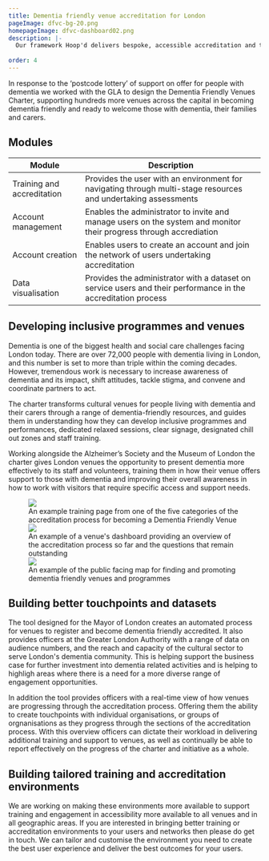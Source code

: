 ```yaml
---
title: Dementia friendly venue accreditation for London
pageImage: dfvc-bg-20.png
homepageImage: dfvc-dashboard02.png
description: |-
  Our framework Hoop'd delivers bespoke, accessible accreditation and training environments. This platform for Alzheimers UK and the Greater London Authority makes the process of learning, training and becoming dementia friendly available to all venues across London.  
 
order: 4
---
```

In response to the ‘postcode lottery’ of support on offer for people with dementia we worked with the GLA to design the Dementia Friendly Venues Charter, supporting hundreds more venues across the capital in becoming dementia friendly and ready to welcome those with dementia, their families and carers.

<section>
  <h2>Modules</h2>
  <table>
    <thead>
      <tr>
<th>Module</th>
        <th>Description</th>
      </tr>
    </thead>
    <tbody>
      <tr>
        <td>Training and accreditation</td>
        <td>Provides the user with an environment for navigating through multi-stage resources and undertaking assessments</td>
      </tr>
      <tr>
        <td>Account management</td>
        <td>Enables the administrator to invite and manage users on the system and monitor their progress through accrediation</td>
      </tr>
      <tr>
        <td>Account creation</td>
        <td>Enables users to create an account and join the network of users undertaking accreditation</td>
      </tr>
      <tr>
        <td>Data visualisation</td>
        <td>Provides the administrator with a dataset on service users and their performance in the accreditation process</td>
      </tr>
    </tbody>
  </table>
</section>
          
Developing inclusive programmes and venues
---------------------------------------------------------------------------------------------------------------------------------
Dementia is one of the biggest health and social care challenges facing London today. There are over 72,000 people with dementia living in London, and this number is set to more than triple within the coming decades. However, tremendous work is necessary to increase awareness of dementia and its impact, shift attitudes, tackle stigma, and convene and coordinate partners to act. 

The charter transforms cultural venues for people living with dementia and their carers through a range of dementia-friendly resources, and guides them in understanding how they can develop inclusive programmes and performances, dedicated relaxed sessions, clear signage, designated chill out zones and staff training. 

Working alongside the Alzheimer’s Society and the Museum of London the charter gives London venues the opportunity to present dementia more effectively to its staff and volunteers, training them in how their venue offers support to those with dementia and improving their overall awareness in how to work with visitors that require specific access and support needs.

 <figure>
  <img src="{{ '/static/images/use-cases/dfvcart03.png' | url }}" />
  <figcaption>
    An example training page from one of the five categories of the accreditation process for becoming a Dementia Friendly Venue
  </figcaption>
   <img src="{{ '/static/images/use-cases/dfvc-dashboard.png' | url }}" />
  <figcaption>
    An example of a venue's dashboard providing an overview of the accreditation process so far and the questions that remain outstanding
  </figcaption>
      <img src="{{ '/static/images/use-cases/dfvc-map01.png' | url }}" />
  <figcaption>
    An example of the public facing map for finding and promoting dementia friendly venues and programmes
  </figcaption>
</figure>


Building better touchpoints and datasets
---------------------------------------------------------------------------------------------------------------------------------

The tool designed for the Mayor of London creates an automated process for venues to register and become dementia friendly accredited. It also provides officers at the Greater London Authority with a range of data on audience numbers, and the reach and capacity of the cultural sector to serve London's dementia community. This is helping support the business case for further investment into dementia related activities and is helping to highligh areas where there is a need for a more diverse range of engagement opportunities. 

In addition the tool provides officers with a real-time view of how venues are progressing through the accreditation process. Offering them the ability to create touchpoints with individual organisations, or groups of orgnanisations as they progress through the sections of the accreditation process. With this overview officers can dictate their workload in delivering additional training and support to venues, as well as continually be able to report effectively on the progress of the charter and initiative as a whole. 

Building tailored training and accreditation environments
---------------------------------------------------------------------------------------------------------------------------------
We are working on making these environments more available to support training and engagement in accessibility more available to all venues and in all geographic areas. If you are interested in bringing better training or accreditation environments to your users and networks then please do get in touch. We can tailor and customise the environment you need to create the best user experience and deliver the best outcomes for your users. 
